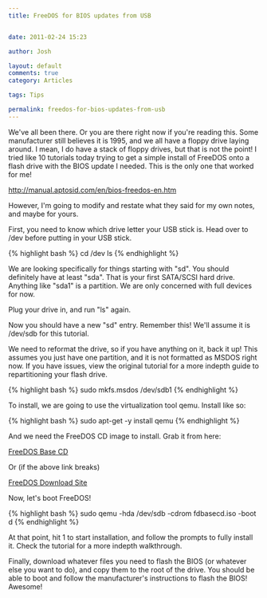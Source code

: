 ```yaml
---
title: FreeDOS for BIOS updates from USB


date: 2011-02-24 15:23

author: Josh

layout: default
comments: true
category: Articles

tags: Tips

permalink: freedos-for-bios-updates-from-usb
---
```


We've all been there. Or you are there right now if you're reading this.
Some manufacturer still believes it is 1995, and we all have a floppy
drive laying around. I mean, I do have a stack of floppy drives, but
that is not the point! I tried like 10 tutorials today trying to get a
simple install of FreeDOS onto a flash drive with the BIOS update I
needed. This is the only one that worked for me!

<http://manual.aptosid.com/en/bios-freedos-en.htm>

However, I'm going to modify and restate what they said for my own
notes, and maybe for yours.

First, you need to know which drive letter your USB stick is. Head over
to /dev before putting in your USB stick.

{% highlight bash %}
cd /dev
ls
{% endhighlight %}

We are looking specifically for things starting with "sd". You should
definitely have at least "sda". That is your first SATA/SCSI hard drive.
Anything like "sda1" is a partition. We are only concerned with full
devices for now.

Plug your drive in, and run "ls" again.

Now you should have a new "sd" entry. Remember this! We'll assume it is
/dev/sdb for this tutorial.

We need to reformat the drive, so if you have anything on it, back it
up! This assumes you just have one partition, and it is not formatted as
MSDOS right now. If you have issues, view the original tutorial for a
more indepth guide to repartitioning your flash drive.

{% highlight bash %}
sudo mkfs.msdos /dev/sdb1
{% endhighlight %}

To install, we are going to use the virtualization tool qemu. Install
like so:

{% highlight bash %}
sudo apt-get -y install qemu
{% endhighlight %}

And we need the FreeDOS CD image to install. Grab it from here:

[FreeDOS Base
CD](http://www.ibiblio.org/pub/micro/pc-stuff/freedos/files/distributions/1.0/fdbasecd.iso)

Or (if the above link breaks)

[FreeDOS Download Site](http://www.freedos.org/freedos/files/)

Now, let's boot FreeDOS!

{% highlight bash %}
sudo qemu -hda /dev/sdb -cdrom fdbasecd.iso -boot d
{% endhighlight %}

At that point, hit 1 to start installation, and follow the prompts to
fully install it. Check the tutorial for a more indepth walkthrough.

Finally, download whatever files you need to flash the BIOS (or whatever
else you want to do), and copy them to the root of the drive. You should
be able to boot and follow the manufacturer's instructions to flash the
BIOS! Awesome!
